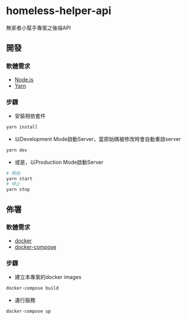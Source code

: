 # homeless-helper-api

無家者小幫手專案之後端API

## 開發

### 軟體需求

- [Node.js](https://nodejs.org)
- [Yarn](https://yarnpkg.com)

### 步驟

* 安裝相依套件
```bash
yarn install
```

* 以Development Mode啟動Server，當原始碼被修改時會自動重啟server
```bash
yarn dev
```

* 或是，以Production Mode啟動Server
```bash
# 開始
yarn start
# 停止
yarn stop
```

## 佈署

### 軟體需求

- [docker](https://www.docker.com/)
- [docker-compose](https://docs.docker.com/compose/)

### 步驟

* 建立本專案的docker images
```bash
docker-compose build
```

* 運行服務
```bash
docker-compose up
``````
